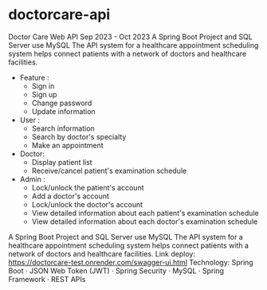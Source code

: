 # doctorcare-api

Doctor Care Web API
Sep 2023 - Oct 2023
A Spring Boot Project and SQL Server use MySQL The API system for a healthcare appointment scheduling system helps connect patients with a network of doctors and healthcare facilities.
 - Feature : 
   + Sign in
   + Sign up
   + Change password
   + Update information
 - User :
   + Search information
   + Search by doctor's specialty
   + Make an appointment
 - Doctor:
   + Display patient list
   + Receive/cancel patient's examination schedule
 - Admin :
   + Lock/unlock the patient's account
   + Add a doctor's account
   + Lock/unlock the doctor's account
   + View detailed information about each patient's examination schedule
   + View detailed information about each doctor's examination schedule

A Spring Boot Project and SQL Server use MySQL The API system for a healthcare appointment scheduling system helps connect patients with a network of doctors and healthcare facilities. 
Link deploy: https://doctorcare-test.onrender.com/swagger-ui.html
Technology: Spring Boot · JSON Web Token (JWT) · Spring Security · MySQL · Spring Framework · REST APIs
